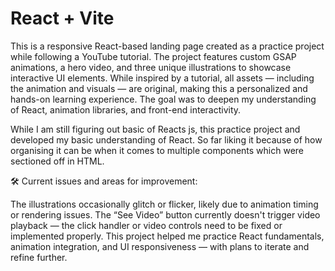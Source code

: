
# React + Vite

This is a responsive React-based landing page created as a practice project while following a YouTube tutorial. The project features custom GSAP animations, a hero video, and three unique illustrations to showcase interactive UI elements. While inspired by a tutorial, all assets — including the animation and visuals — are original, making this a personalized and hands-on learning experience. The goal was to deepen my understanding of React, animation libraries, and front-end interactivity.

While I am still figuring out basic of Reacts js, this practice project and developed my basic understanding of React. So far liking it because of how organising it can be when it comes to multiple components which were sectioned off in HTML. 

🛠 Current issues and areas for improvement:

The illustrations occasionally glitch or flicker, likely due to animation timing or rendering issues.
The “See Video” button currently doesn't trigger video playback — the click handler or video controls need to be fixed or implemented properly.
This project helped me practice React fundamentals, animation integration, and UI responsiveness — with plans to iterate and refine further.
